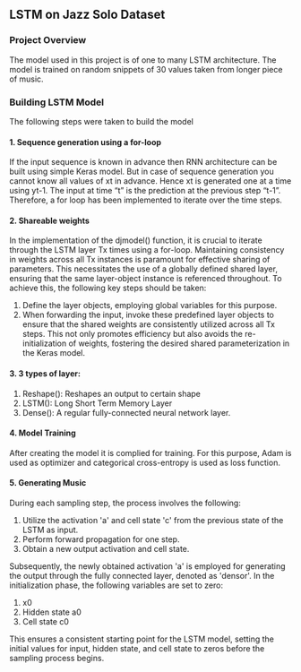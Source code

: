 ## LSTM on Jazz Solo Dataset
### Project Overview
The model used in this project is of one to many LSTM architecture. The model is trained on random snippets of 30 values taken from longer piece of music.
### Building LSTM Model
The following steps were taken to build the model
#### 1. Sequence generation using a for-loop
If the input sequence is known in advance then RNN architecture can be built using simple Keras model. But in case of sequence generation you cannot know all values of xt in advance. Hence xt is generated one at a time using yt-1. The input at time “t” is the prediction at the previous step “t-1”. Therefore, a for loop has been implemented to iterate over the time steps.
#### 2. Shareable weights
In the implementation of the djmodel() function, it is crucial to iterate through the LSTM layer Tx times using a for-loop. Maintaining consistency in weights across all Tx instances is paramount for effective sharing of parameters. This necessitates the use of a globally defined shared layer, ensuring that the same layer-object instance is referenced throughout.
To achieve this, the following key steps should be taken:
  1. Define the layer objects, employing global variables for this purpose.
  2.	When forwarding the input, invoke these predefined layer objects to ensure that the shared weights are consistently utilized across all Tx steps. This not only promotes efficiency but also avoids the re-initialization of weights, fostering the desired shared parameterization in the Keras model.
#### 3. 3 types of layer:
  1.	Reshape(): Reshapes an output to certain shape
  2.	LSTM(): Long Short Term Memory Layer
  3.	Dense():  A regular fully-connected neural network layer.
#### 4. Model Training
After creating the model it is complied for training. For this purpose, Adam is used as optimizer and categorical cross-entropy is used as loss function.
#### 5. Generating Music
During each sampling step, the process involves the following:
  1.	Utilize the activation 'a' and cell state 'c' from the previous state of the LSTM as input.
  2.	Perform forward propagation for one step.
  3.	Obtain a new output activation and cell state.
     
Subsequently, the newly obtained activation 'a' is employed for generating the output through the fully connected layer, denoted as 'densor'.
In the initialization phase, the following variables are set to zero:
  1.	x0
  2.	Hidden state a0
  3.	Cell state c0

This ensures a consistent starting point for the LSTM model, setting the initial values for input, hidden state, and cell state to zeros before the sampling process begins.
